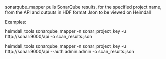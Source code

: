   sonarqube_mapper pulls SonarQube results, for the specified project name, from the API and outputs in HDF format Json to be viewed on Heimdall

Examples:

  heimdall_tools sonarqube_mapper -n sonar_project_key -u http://sonar:9000/api -o scan_results.json
  
  heimdall_tools sonarqube_mapper -n sonar_project_key -u http://sonar:9000/api --auth admin:admin -o scan_results.json
